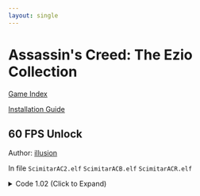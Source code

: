 ```yaml
---
layout: single
---
```


# Assassin's Creed: The Ezio Collection

[Game Index](/patch/#ps4)

[Installation Guide](/install-instructions/)

## 60 FPS Unlock

Author: [illusion](https://twitter.com/illusion0002)

In file `ScimitarAC2.elf` `ScimitarACB.elf` `ScimitarACR.elf`

<details>
<summary>Code 1.02 (Click to Expand)</summary>

{% highlight none %}
# ScimitarAC2.elf 

BE 01 00 00 00 E8 B8 D5 50 01

BE 00 00 00 00 E8 B8 D5 50 01

# ScimitarACB.elf

BE 01 00 00 00 E8 70 30 61 01

BE 00 00 00 00 E8 70 30 61 01

# ScimitarACR.elf

BE 01 00 00 00 E8 61 CE 72 01

BE 00 00 00 00 E8 61 CE 72 01

{% endhighlight %}

</details>
